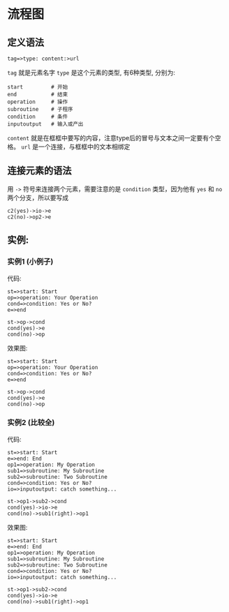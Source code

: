 ﻿# 流程图

## 定义语法
```shell
tag=>type: content:>url
```

`tag` 就是元素名字
`type` 是这个元素的类型, 有6种类型, 分别为:
```
start         # 开始
end           # 结束
operation     # 操作
subroutine    # 子程序
condition     # 条件
inputoutput   # 输入或产出
```

`content` 就是在框框中要写的内容，注意type后的冒号与文本之间一定要有个空格。
`url` 是一个连接，与框框中的文本相绑定

## 连接元素的语法
用 `->` 符号来连接两个元素，需要注意的是 `condition` 类型，因为他有 `yes` 和 `no` 两个分支，所以要写成
```shell
c2(yes)->io->e
c2(no)->op2->e
```

## 实例:
### 实例1 (小例子)
代码:
```shell
st=>start: Start
op=>operation: Your Operation
cond=>condition: Yes or No?
e=>end

st->op->cond
cond(yes)->e
cond(no)->op
```

效果图:
```flow
st=>start: Start
op=>operation: Your Operation
cond=>condition: Yes or No?
e=>end

st->op->cond
cond(yes)->e
cond(no)->op
```

### 实例2 (比较全)
代码:
```shell
st=>start: Start
e=>end: End
op1=>operation: My Operation
sub1=>subroutine: My Subroutine
sub2=>subroutine: Two Subroutine
cond=>condition: Yes or No?
io=>inputoutput: catch something...

st->op1->sub2->cond
cond(yes)->io->e
cond(no)->sub1(right)->op1
```

效果图:
```flow
st=>start: Start
e=>end: End
op1=>operation: My Operation
sub1=>subroutine: My Subroutine
sub2=>subroutine: Two Subroutine
cond=>condition: Yes or No?
io=>inputoutput: catch something...

st->op1->sub2->cond
cond(yes)->io->e
cond(no)->sub1(right)->op1
```
